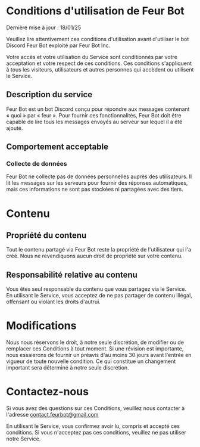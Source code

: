 # Conditions d'utilisation de Feur Bot

Dernière mise à jour : 18/01/25

Veuillez lire attentivement ces conditions d'utilisation avant d'utiliser le bot Discord Feur Bot exploité par Feur Bot Inc.

Votre accès et votre utilisation du Service sont conditionnés par votre acceptation et votre respect de ces conditions. Ces conditions s'appliquent à tous les visiteurs, utilisateurs et autres personnes qui accèdent ou utilisent le Service.

## Description du service

Feur Bot est un bot Discord conçu pour répondre aux messages contenant « quoi » par « feur ». Pour fournir ces fonctionnalités, Feur Bot doit être capable de lire tous les messages envoyés au serveur sur lequel il a été ajouté.

## Comportement acceptable

### Collecte de données

Feur Bot ne collecte pas de données personnelles auprès des utilisateurs. Il lit les messages sur les serveurs pour fournir des réponses automatiques, mais ces informations ne sont pas stockées ni partagées avec des tiers.

# Contenu

## Propriété du contenu

Tout le contenu partagé via Feur Bot reste la propriété de l'utilisateur qui l'a créé. Nous ne revendiquons aucun droit de propriété sur votre contenu.

## Responsabilité relative au contenu

Vous êtes seul responsable du contenu que vous partagez via le Service. En utilisant le Service, vous acceptez de ne pas partager de contenu illégal, offensant ou violant les droits d'autrui.

# Modifications
Nous nous réservons le droit, à notre seule discrétion, de modifier ou de remplacer ces Conditions à tout moment. Si une révision est importante, nous essaierons de fournir un préavis d'au moins 30 jours avant l'entrée en vigueur de toute nouvelle condition. Ce qui constitue un changement important sera déterminé à notre seule discrétion.

# Contactez-nous
Si vous avez des questions sur ces Conditions, veuillez nous contacter à l'adresse contact.feurbot@gmail.com

En utilisant le Service, vous confirmez avoir lu, compris et accepté ces conditions. Si vous n'acceptez pas ces conditions, veuillez ne pas utiliser notre Service.

